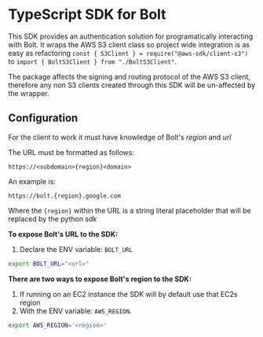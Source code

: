 
# TypeScript SDK for Bolt

This SDK provides an authentication solution for programatically interacting with Bolt. It wraps the AWS S3 client class so project wide integration is as easy as refactoring `const { S3Client } = require("@aws-sdk/client-s3")` to `import { BoltS3Client } from "./BoltS3Client"`.

The package affects the signing and routing protocol of the AWS S3 client, therefore any non S3 clients created through this SDK will be un-affected by the wrapper.

<!-- ## Prerequisites

## Installation -->

## Configuration

For the client to work it must have knowledge of Bolt's *region* and *url*

The URL must be formatted as follows:

`https://<subdomain>{region}<domain>`

An example is:

`https://bolt.{region}.google.com`

Where the `{region}` within the URL is a string literal placeholder that will be replaced by the python sdk

**To expose Bolt's URL to the SDK:**

1. Declare the ENV variable: `BOLT_URL`

```bash
export BOLT_URL="<url>"
```

**There are two ways to expose Bolt's region to the SDK:**

1. If running on an EC2 instance the SDK will by default use that EC2s region
2. With the ENV variable: `AWS_REGION`.
```bash
export AWS_REGION='<region>'
```


<!-- TODO: (MP) ---- -->

<!-- ## Debugging 

Import the default logger and set its level to DEBUG

`logging.getLogger().setLevel(logging.DEBUG)` -->
